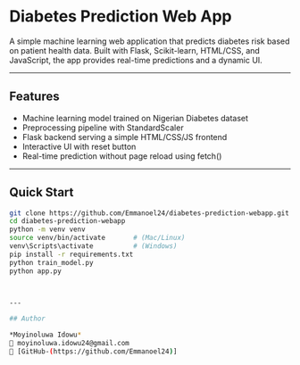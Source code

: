 # Diabetes Prediction Web App

A simple machine learning web application that predicts diabetes risk based on patient health data. Built with Flask, Scikit-learn, HTML/CSS, and JavaScript, the app provides real-time predictions and a dynamic UI.

---

## Features

- Machine learning model trained on Nigerian Diabetes dataset  
- Preprocessing pipeline with StandardScaler  
- Flask backend serving a simple HTML/CSS/JS frontend  
- Interactive UI with reset button  
- Real-time prediction without page reload using fetch()  

---

## Quick Start

```bash
git clone https://github.com/Emmanoel24/diabetes-prediction-webapp.git
cd diabetes-prediction-webapp
python -m venv venv
source venv/bin/activate       # (Mac/Linux)
venv\Scripts\activate          # (Windows)
pip install -r requirements.txt
python train_model.py
python app.py



---

## Author

*Moyinoluwa Idowu*  
📧 moyinoluwa.idowu24@gmail.com  
🔗 [GitHub-(https://github.com/Emmanoel24)]
